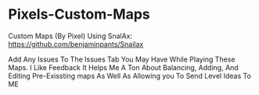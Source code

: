 # Pixels-Custom-Maps
Custom Maps (By Pixel) Using SnalAx: https://github.com/benjaminpants/Snailax

Add Any Issues To The Issues Tab You May Have While Playing These Maps.
I Like Feedback It Helps Me A Ton About Balancing, Adding, And Editing Pre-Exissting maps As Well As Allowing you To Send Level Ideas To ME
